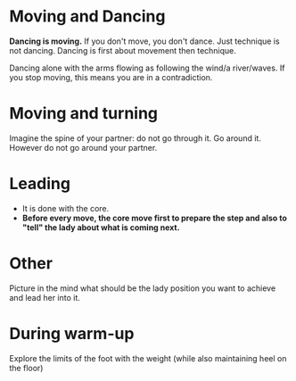 # Moving and Dancing

**Dancing is moving.**
If you don't move, you don't dance.
Just technique is not dancing.
Dancing is first about movement then technique.

Dancing alone with the arms flowing as following the wind/a river/waves.
If you stop moving, this means you are in a contradiction.

# Moving and turning

Imagine the spine of your partner: do not go through it. Go around it.
However do not go around your partner.


# Leading

- It is done with the core.
- **Before every move, the core move first to prepare the step and also to "tell"
the lady about what is coming next.**

# Other

Picture in the mind what should be the lady position you want to achieve and lead her into it.

# During warm-up

Explore the limits of the foot with the weight (while also maintaining heel on the floor)
